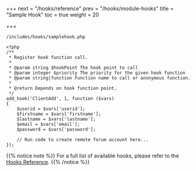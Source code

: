 +++
next = "/hooks/reference"
prev = "/hooks/module-hooks"
title = "Sample Hook"
toc = true
weight = 20

+++

`/includes/hooks/samplehook.php`
```
<?php
/**
 * Register hook function call.
 *
 * @param string $hookPoint The hook point to call
 * @param integer $priority The priority for the given hook function
 * @param string|function Function name to call or anonymous function.
 *
 * @return Depends on hook function point.
 */
add_hook('ClientAdd', 1, function ($vars)
{
    $userid = $vars['userid'];
    $firstname = $vars['firstname'];
    $lastname = $vars['lastname'];
    $email = $vars['email'];
    $password = $vars['password'];

    // Run code to create remote forum account here...
});
```

{{% notice note %}}
For a full list of available hooks, please refer to the [Hooks Reference](/hooks-reference/).
{{% /notice %}}
